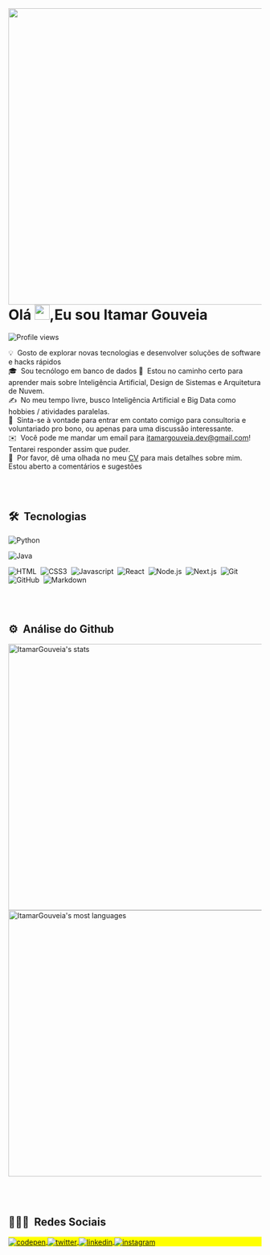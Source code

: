 <img align="right" height="590em" src="https://raw.githubusercontent.com/gist/ItamarGouveia/a24f3a302596a241045c5d6c0ad6ac5d/raw/874747c5d2511271a1729ed8cd8d62f64f5e056e/githubcard.svg"/>
<h1 align="left">Olá <img src="https://raw.githubusercontent.com/kaueMarques/kaueMarques/master/hi.gif" width="30px">,Eu sou Itamar Gouveia</h1>
<p align="left"> <img src="https://komarev.com/ghpvc/?username=ItamarGouveia&color=yellow" alt="Profile views" /> </p>

💡 &nbsp;Gosto de explorar novas tecnologias e desenvolver soluções de software e hacks rápidos\
🎓 &nbsp;Sou tecnólogo em banco de dados
🌱 &nbsp;Estou no caminho certo para aprender mais sobre Inteligência Artificial, Design de Sistemas e Arquitetura de Nuvem.\
✍️ &nbsp;No meu tempo livre, busco Inteligência Artificial e Big Data como hobbies / atividades paralelas.\
💬 &nbsp;Sinta-se à vontade para entrar em contato comigo para consultoria e voluntariado pro bono, ou apenas para uma discussão interessante.\
✉️ &nbsp;Você pode me mandar um email para itamargouveia.dev@gmail.com! Tentarei responder assim que puder.\
📄 &nbsp;Por favor, dê uma olhada no meu [CV](https://www.itamargouveia.com.br/cv) para mais detalhes sobre mim. Estou aberto a comentários e sugestões

<br><br>

## 🛠 &nbsp;Tecnologias

![Python](https://img.shields.io/badge/-Python-3e3e3e?style=for-the-badge&logo=python)&nbsp;

![Java](https://img.shields.io/badge/-Java-3e3e3e?style=for-the-badge&logo=Java&logoColor=FFA518)&nbsp;


![HTML](https://img.shields.io/badge/-HTML-3e3e3e?style=for-the-badge&logo=HTML5)&nbsp;
![CSS3](https://img.shields.io/badge/-CSS3-3e3e3e?style=for-the-badge&logo=CSS3&logoColor=1572B6)&nbsp;
![Javascript](https://img.shields.io/badge/-Javascript-3e3e3e?style=for-the-badge&logo=Javascript)&nbsp;
![React](https://img.shields.io/badge/-ReactJS-3e3e3e?style=for-the-badge&logo=react)&nbsp;
![Node.js](https://img.shields.io/badge/-Node.js-3e3e3e?style=for-the-badge&logo=node.js)&nbsp;
![Next.js](https://img.shields.io/badge/-Next.js-3e3e3e?style=for-the-badge&logo=next.js)&nbsp;
![Git](https://img.shields.io/badge/-Git-3e3e3e?style=for-the-badge&logo=git)&nbsp;
![GitHub](https://img.shields.io/badge/-GitHub-3e3e3e?style=for-the-badge&logo=github)&nbsp;
![Markdown](https://img.shields.io/badge/-Markdown-3e3e3e?style=for-the-badge&logo=markdown)

<br><br>

## ⚙️ &nbsp;Análise do Github

<p align="left">
<img width="530em" src="https://github-readme-stats.vercel.app/api?username=ItamarGouveia&show_icons=true&theme=slateorange" alt="ItamarGouveia's stats"/>
<img width="530em" src="https://github-readme-stats.vercel.app/api/top-langs/?username=ItamarGouveia&layout=compact&theme=slateorange" alt="ItamarGouveia's most languages"/>
</p>

<br><br>

## 👨🏽‍🦲 &nbsp;Redes Sociais

<p align="left" style="background:yellow">
<a href="https://codepen.io/itamargouveia" target="_blank">
  <img align="center" src="https://img.shields.io/badge/-ItamarGouveia-3e3e3e?style=for-the-badge&logo=codepen" alt="codepen"/>
</a>
<a href="https://twitter.com/gouveia_itamar" target="_blank">
  <img align="center" src="https://img.shields.io/badge/-ItamarGouveia-3e3e3e?style=for-the-badge&logo=twitter" alt="twitter"/>  
</a>
<a href="https://www.linkedin.com/in/itamar-gouveia/" target="_blank">
  <img align="center" src="https://img.shields.io/badge/-ItamarGouveia-3e3e3e?style=for-the-badge&logo=linkedin" alt="linkedin"/>
</a>
<a href="https://www.instagram.com/itamar.b.gouveia/" target="_blank">
 <img align="center" src="https://img.shields.io/badge/-ItamarGouveia-3e3e3e?style=for-the-badge&logo=instagram" alt="instagram"/>
</a>

</p>

<!--
<img width="500em" src="https://github-readme-twitter-gazf.vercel.app/api?id=maykbrito&layout=wide&show_reply=off&show_retweet=off" />
-->


